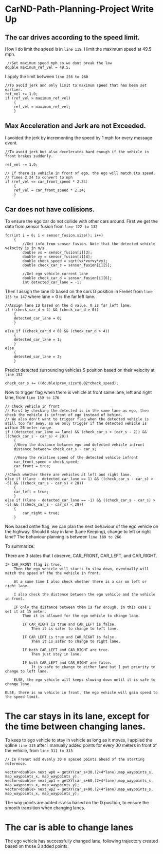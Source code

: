 # CarND-Path-Planning-Project Write Up

## The car drives according to the speed limit.

How I do limit the speed is in `line 118`. I limit the maximum speed at 49.5 mph. 
```
 //Set maximum speed mph so we dont break the law
double maximum_ref_vel = 49.5;
```

I apply the limit between `line 256 to 260` 
```
//To avoid jerk and only limit to maximum speed that has been set earlier. 
ref_vel += 1.0;
if (ref_vel > maximum_ref_vel)
    {
    ref_vel = maximum_ref_vel;
    }
```

## Max Acceleration and Jerk are not Exceeded. 

I avoided the jerk by incrementing the speed by 1 mph for every message event. 

```
//To avoid jerk but also decelerates hard enough if the vehicle in front brakes suddenly. 

ref_vel -= 1.0;

// If there is vehicle in front of ego, the ego will match its speed. 
// Times 2.24 to convert to mph
if (ref_vel <= car_front_speed * 2.24)
    {
    ref_vel = car_front_speed * 2.24;
    }
```

## Car does not have collisions.

To ensure the ego car do not collide with other cars around. First we get the data from sensor fusion from `line 122 to 132`

```
for(int i = 0; i < sensor_fusion.size(); i++)
    {
        //Get info from sensor fusion. Note that the detected vehicle velocity is in m/s
        double vx = sensor_fusion[i][3];
        double vy = sensor_fusion[i][4];
        double check_speed = sqrt(vx*vx+vy*vy);
        double check_car_s = sensor_fusion[i][5];
        
        //Get ego vehicle current lane
        double check_car_d = sensor_fusion[i][6];
        int detected_car_lane = -1;
```

Then I assign the lane ID based on the cars D position in Frenet from `line 135 to 147` where lane = 0 is the far left lane. 

```
//Assign lane ID based on the d value. 0 is far left lane. 
if ((check_car_d < 4) && (check_car_d > 0))
    {
    detected_car_lane = 0;
    }

else if ((check_car_d < 8) && (check_car_d > 4))
    {
    detected_car_lane = 1;
    }
else
    {
    detected_car_lane = 2;
    }
```

Predict detected surrounding vehicles S position based on their velocity at `line 152`

```
check_car_s += ((double)prev_size*0.02*check_speed);
```

Now to trigger flag when there is vehicle at front same lane, left and right lane, from `line 159 to 176`
```
// Check vehicle in front
// First by checking the detected is in the same lane as ego, then check the vehicle is infront of ego instead of behind. 
// We also don't want to trigger flag when the detected vehicle is still too far away, so we only trigger if the detected vehicle is within 20 meter range. 
if ((detected_car_lane == lane) && (check_car_s > (car_s - 2)) && ((check_car_s - car_s) < 20))
    { 
    //Keep the distance between ego and detected vehicle infront
    distance_between= check_car_s - car_s;

    //Keep the relative speed of the detected vehicle infront
    car_front_speed = check_speed;
    car_front = true;
    }
//Check whether there are vehicles at left and right lane. 
else if ((lane - detected_car_lane == 1) && ((check_car_s - car_s) > -5) && ((check_car_s - car_s) < 20))
    { 
    car_left = true;
    }
else if ((lane - detected_car_lane == -1) && ((check_car_s - car_s) > -5) && ((check_car_s - car_s) < 20))
    {
        car_right = true;
    }
```

Now based onthe flag, we can plan the next behaviour of the ego vehicle on the highway. Should it stay in lane (Lane Keeping), change to left or right lane?
The behaviour planning is between `line 189 to 266`

To summarize:

There are 3 states that I observe, CAR_FRONT, CAR_LEFT, and CAR_RIGHT. 

```
IF CAR_FRONT flag is true. 
    Then the ego vehicle will starts to slow down, eventually will match the speed of the the vehicle in front. 

    At a same time I also check whether there is a car on left or right lane. 

    I also check the distance between the ego vehicle and the vehicle in front. 

    IF only the distance between them is far enough, in this case I set it at 15 meter. 
        Then it is allowed for the ego vehicle to change lane. 

        IF CAR_RIGHT is true and CAR_LEFT is false.
            Then it is safer to change to left lane. 
        
        IF CAR_LEFT is true and CAR_RIGHT is false.
            Then it is safer to change to right lane. 
        
        IF both CAR_LEFT and CAR_RIGHT are true.
            Then just stay in lane. 
        
        IF both CAR_LEFT and CAR_RIGHT are false.
            It is safe to change to either lane but I put priority to change to left lane. 

    ELSE, the ego vehicle will keeps slowing down until it is safe to change lane. 

ELSE, there is no vehicle in front, the ego vehicle will gain speed to the speed limit. 
```
# The car stays in its lane, except for the time between changing lanes.

To keep to ego vehicle to stay in vehicle as long as it moves, I applied the spline `line 335` after I manually added points for every 30 meters in front of the vehicle, from `line 311 to 313`

```
// In Frenet add evenly 30 m spaced points ahead of the starting reference. 

vector<double> next_wp0 = getXY(car_s+30,(2+4*lane),map_waypoints_s, map_waypoints_x, map_waypoints_y);
vector<double> next_wp1 = getXY(car_s+60,(2+4*lane),map_waypoints_s, map_waypoints_x, map_waypoints_y);
vector<double> next_wp2 = getXY(car_s+90,(2+4*lane),map_waypoints_s, map_waypoints_x, map_waypoints_y);
```

The way points are added is also based on the D position, to ensure the smooth transition when changing lanes. 

# The car is able to change lanes

The ego vehicle has successfully changed lane, following trajectory created based on those 3 added points. 


















